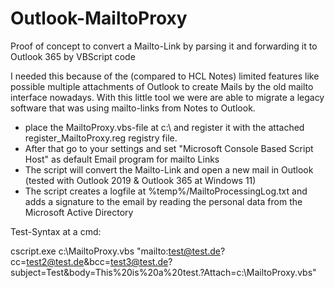 # Outlook-MailtoProxy
Proof of concept to convert a Mailto-Link by parsing it and forwarding it to Outlook 365 by VBScript code

I needed this because of the (compared to HCL Notes) limited features like possible multiple attachments of Outlook to create Mails by the old mailto interface nowadays.
With this little tool we were are able to migrate a legacy software that was using mailto-links from Notes to Outlook.

- place the MailtoProxy.vbs-file at c:\ and register it with the attached register_MailtoProxy.reg registry file.
- After that go to your settings and set "Microsoft Console Based Script Host" as default Email program for mailto Links
- The script will convert the Mailto-Link and open a new mail in Outlook (tested with Outlook 2019 & Outlook 365 at Windows 11)
- The script creates a logfile at %temp%/MailtoProcessingLog.txt and adds a signature to the email by reading the personal data from the Microsoft Active Directory
  
Test-Syntax at a cmd:

cscript.exe c:\MailtoProxy.vbs "mailto:test@test.de?cc=test2@test.de&bcc=test3@test.de?subject=Test&body=This%20is%20a%20test.?Attach=c:\MailtoProxy.vbs"

